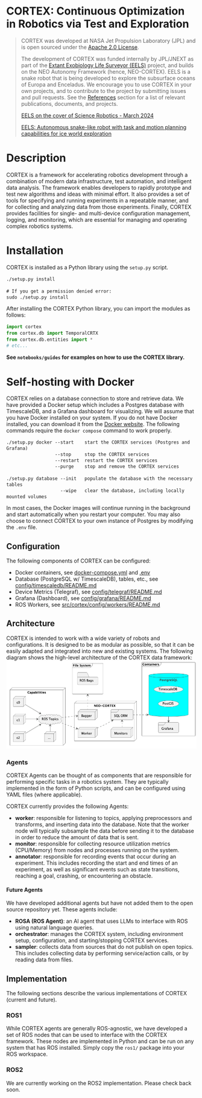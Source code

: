 # CORTEX: Continuous Optimization in Robotics via Test and Exploration

> CORTEX was developed at NASA Jet Propulsion Laboratory (JPL) and is open sourced under
> the [Apache 2.0 License](LICENSE).
>
> The development of CORTEX was funded internally by JPL/JNEXT as part of the
> [Extant Exobiology Life Surveyor (EELS)](https://www.jpl.nasa.gov/robotics-at-jpl/eels) project, and builds on the NEO
> Autonomy Framework (hence, NEO-CORTEX). EELS is a snake
> robot that is being developed to explore the subsurface oceans of Europa and Enceladus. We encourage you to use CORTEX
> in your own projects, and to contribute to the project by submitting issues and pull requests. See
> the [References](#references) section for a list of relevant publications, documents, and projects.
>
> [EELS on the cover of Science Robotics - March 2024](https://www.science.org/toc/scirobotics/9/88)
>
> [EELS: Autonomous snake-like robot with task and motion planning capabilities for ice world exploration](https://www.science.org/doi/10.1126/scirobotics.adh8332)

# Description

CORTEX is a framework for accelerating robotics development through a combination of modern data infrastructure,
test automation, and intelligent data analysis. The framework enables developers to rapidly prototype and test new
algorithms and ideas with minimal effort. It also provides a set of tools for specifying and running experiments in a
repeatable manner, and for collecting and analyzing data from those experiments. Finally, CORTEX provides facilities for
single- and multi-device configuration management, logging, and monitoring, which are essential for managing and
operating complex robotics systems.

# Installation

CORTEX is installed as a Python library using the `setup.py` script.

```shell
./setup.py install

# If you get a permission denied error:
sudo ./setup.py install
```

After installing the CORTEX Python library, you can import the modules as follows:

```python
import cortex
from cortex.db import TemporalCRTX
from cortex.db.entities import *
# etc...
```

**See `notebooks/guides` for examples on how to use the CORTEX library.**

# Self-hosting with Docker

CORTEX relies on a database connection to store and retrieve data. We have provided a Docker setup which includes a
Postgres database with TimescaleDB, and a Grafana dashboard for visualizing. We will assume that you have Docker
installed on your system. If you do not have Docker installed, you can download it from the
[Docker website](https://docs.docker.com/engine/). The following commands require the `docker compose` command
to work properly.

```
./setup.py docker --start    start the CORTEX services (Postgres and Grafana)
                  --stop     stop the CORTEX services
                  --restart  restart the CORTEX services
                  --purge    stop and remove the CORTEX services
                   
./setup.py database --init   populate the database with the necessary tables
                    --wipe   clear the database, including locally mounted volumes
```

In most cases, the Docker images will continue running in the background and start automatically when you restart your
computer. You may also choose to connect CORTEX to your own instance of Postgres by modifying the `.env` file.

## Configuration

The following components of CORTEX can be configured:

- Docker containers, see [docker-compose.yml](docker-compose.yml) and [.env](.env)
- Database (PostgreSQL w/ TimescaleDB), tables, etc., see [config/timescaledb/README.md](config/timescaledb/README.md)
- Device Metrics (Telegraf), see [config/telegraf/README.md](config/telegraf/README.md)
- Grafana (Dashboard), see [config/grafana/README.md](config/grafana/README.md)
- ROS Workers, see [src/cortex/config/workers/README.md](src/cortex/config/workers/README.md)

## Architecture

CORTEX is intended to work with a wide variety of robots and configurations. It is designed to be as
modular as possible, so that it can be easily adapted and integrated into new and existing systems. The following
diagram shows the high-level architecture of the CORTEX data framework:
[![CORTEX Architecture](docs/diagrams/cortex_architecture.png)](docs/diagrams/cortex_architecture.png)

[//]: # (TODO: replace this with an updated diagram)

### Agents

CORTEX Agents can be thought of as components that are responsible for performing specific tasks in a robotics system.
They are typically implemented in the form of Python scripts, and can be configured using YAML files (where applicable).

CORTEX currently provides the following Agents:

- **worker**: responsible for listening to topics, applying preprocessors and transforms, and
  inserting data into the database. Note that the worker node will typically subsample the data before sending it to the
  database in order to reduce the amount of data that is sent.
- **monitor**: responsible for collecting resource utilization metrics (CPU/Memory) from nodes and processes running on
  the system.
- **annotator**: responsible for recording events that occur during an experiment. This includes recording the start and
  end times of an experiment, as well as significant events such as state transitions, reaching a goal, crashing, or
  encountering an obstacle.

#### Future Agents

We have developed additional agents but have not added them to the open source repository yet. These agents include:

- **ROSA (ROS Agent)**: an AI agent that uses LLMs to interface with ROS using natural language queries.
- **orchestrator**: manages the CORTEX system, including environment setup, configuration, and starting/stopping CORTEX
  services.
- **sampler**: collects data from sources that do not publish on open topics. This includes collecting data by
  performing service/action calls, or by reading data from files.

## Implementation

The following sections describe the various implementations of CORTEX (current and future).

### ROS1

While CORTEX agents are generally ROS-agnostic, we have developed a set of ROS nodes that can be used to interface with
the CORTEX framework. These nodes are implemented in Python and can be run on any system that has ROS installed.
Simply copy the `ros1/` package into your ROS workspace.

### ROS2

We are currently working on the ROS2 implementation. Please check back soon.
